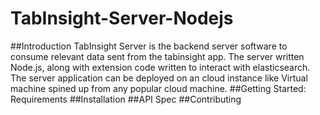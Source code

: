 # TabInsight-Server-Nodejs
##Introduction
TabInsight Server is the backend server software to consume relevant data sent from the tabinsight app. 
The server written Node.js, along with extension code written to interact with elasticsearch. 
The server application can be deployed on an cloud instance like Virtual machine spined up from any popular cloud machine. 
##Getting Started: Requirements
##Installation
##API Spec
##Contributing
